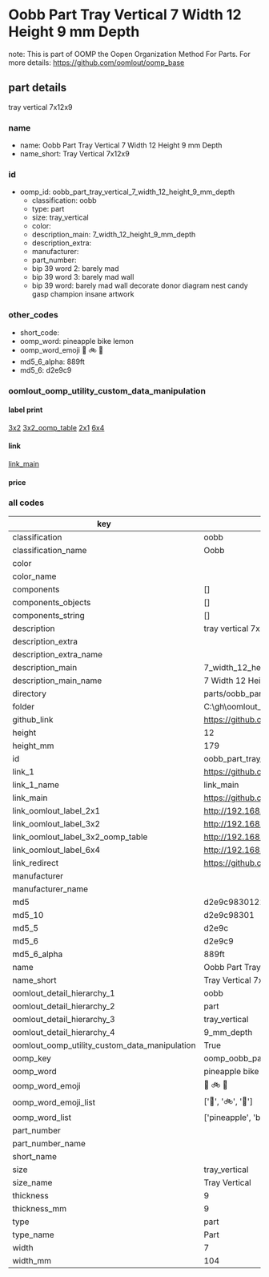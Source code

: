 # Oobb Part Tray Vertical 7 Width 12 Height 9 mm Depth  

note: This is part of OOMP the Oopen Organization Method For Parts. For more details: https://github.com/oomlout/oomp_base

##  part details
  



tray vertical 7x12x9



### name
* name: Oobb Part Tray Vertical 7 Width 12 Height 9 mm Depth
* name_short: Tray Vertical 7x12x9 
### id
* oomp_id: oobb_part_tray_vertical_7_width_12_height_9_mm_depth
  * classification: oobb
  * type: part
  * size: tray_vertical
  * color: 
  * description_main: 7_width_12_height_9_mm_depth
  * description_extra: 
  * manufacturer: 
  * part_number: 
  * bip 39 word 2: barely mad
  * bip 39 word 3: barely mad wall
  * bip 39 word: barely mad wall decorate donor diagram nest candy gasp champion insane artwork

### other_codes
* short_code: 
* oomp_word: pineapple bike lemon
* oomp_word_emoji :pineapple: :bike: :lemon:
* md5_6_alpha: 889ft
* md5_6: d2e9c9






### oomlout_oomp_utility_custom_data_manipulation
#### label print
[3x2](http://192.168.1.245:1112/?label=oomp%20889ft)
[3x2_oomp_table](http://192.168.1.108:1112/?label=oomp%20889ft)
[2x1](http://192.168.1.242:1112/?label=oomp%20889ft)
[6x4](http://192.168.1.55:1112/?label=oomp%20889ft)    

#### link

[link_main](https://github.com/oomlout/oomlout_oobb_version_4_generated_parts/tree/main/navigation_oomp/oobb/part/tray_vertical/7_width_12_height_9_mm_depth/part)                              

#### price







### all codes 
| key | value |  
| --- | --- |  
| classification | oobb |  
| classification_name | Oobb |  
| color |  |  
| color_name |  |  
| components | [] |  
| components_objects | [] |  
| components_string | [] |  
| description | tray vertical 7x12x9 |  
| description_extra |  |  
| description_extra_name |  |  
| description_main | 7_width_12_height_9_mm_depth |  
| description_main_name | 7 Width 12 Height 9 mm Depth |  
| directory | parts/oobb_part_tray_vertical_7_width_12_height_9_mm_depth |  
| folder | C:\gh\oomlout_oobb_version_4_generated_parts\parts\oobb_part_tray_vertical_7_width_12_height_9_mm_depth |  
| github_link | https://github.com/oomlout/oomlout_oomp_part_src/tree/main/parts/oobb_part_tray_vertical_7_width_12_height_9_mm_depth |  
| height | 12 |  
| height_mm | 179 |  
| id | oobb_part_tray_vertical_7_width_12_height_9_mm_depth |  
| link_1 | https://github.com/oomlout/oomlout_oobb_version_4_generated_parts/tree/main/navigation_oomp/oobb/part/tray_vertical/7_width_12_height_9_mm_depth/part |  
| link_1_name | link_main |  
| link_main | https://github.com/oomlout/oomlout_oobb_version_4_generated_parts/tree/main/navigation_oomp/oobb/part/tray_vertical/7_width_12_height_9_mm_depth/part |  
| link_oomlout_label_2x1 | http://192.168.1.242:1112/?label=oomp%20889ft |  
| link_oomlout_label_3x2 | http://192.168.1.245:1112/?label=oomp%20889ft |  
| link_oomlout_label_3x2_oomp_table | http://192.168.1.108:1112/?label=oomp%20889ft |  
| link_oomlout_label_6x4 | http://192.168.1.55:1112/?label=oomp%20889ft |  
| link_redirect | https://github.com/oomlout/oomlout_oobb_version_4_generated_parts/tree/main/parts/oobb_tray_vertical_07_12_09 |  
| manufacturer |  |  
| manufacturer_name |  |  
| md5 | d2e9c98301215290f3a0a391ed616894 |  
| md5_10 | d2e9c98301 |  
| md5_5 | d2e9c |  
| md5_6 | d2e9c9 |  
| md5_6_alpha | 889ft |  
| name | Oobb Part Tray Vertical 7 Width 12 Height 9 mm Depth |  
| name_short | Tray Vertical 7x12x9  |  
| oomlout_detail_hierarchy_1 | oobb |  
| oomlout_detail_hierarchy_2 | part |  
| oomlout_detail_hierarchy_3 | tray_vertical |  
| oomlout_detail_hierarchy_4 | 9_mm_depth |  
| oomlout_oomp_utility_custom_data_manipulation | True |  
| oomp_key | oomp_oobb_part_tray_vertical_7_width_12_height_9_mm_depth |  
| oomp_word | pineapple bike lemon |  
| oomp_word_emoji | :pineapple: :bike: :lemon: |  
| oomp_word_emoji_list | [':pineapple:', ':bike:', ':lemon:'] |  
| oomp_word_list | ['pineapple', 'bike', 'lemon'] |  
| part_number |  |  
| part_number_name |  |  
| short_name |  |  
| size | tray_vertical |  
| size_name | Tray Vertical |  
| thickness | 9 |  
| thickness_mm | 9 |  
| type | part |  
| type_name | Part |  
| width | 7 |  
| width_mm | 104 |  
